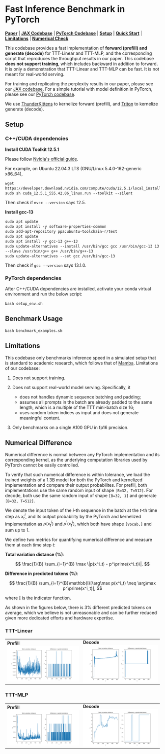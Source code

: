 # Fast Inference Benchmark in PyTorch

[**Paper**](https://arxiv.org/abs/2407.04620)
| [**JAX Codebase**](https://github.com/test-time-training/ttt-lm-jax)
| [**PyTorch Codebase**](https://github.com/test-time-training/ttt-lm-pytorch)
| [**Setup**](#setup)
| [**Quick Start**](#benchmark-usage)
| [**Limitations**](#scope-and-limitations)
| [**Numerical Check**](#numerical-difference-verification)

This codebase provides a fast implementation of **forward (prefill) and generate (decode)** for TTT-Linear and TTT-MLP, 
and the corresponding script that reproduces the throughput results in our paper.
This codebase **does not support training**, which includes backward in addition to forward. It is only a demonstration that TTT-Linear and TTT-MLP can be fast. It is not meant for real-world serving.

For training and replicating the perplexity results in our paper, please see our [JAX codebase](https://github.com/test-time-training/ttt-lm-jax).
For a simple tutorial with model definition in PyTorch, please see our [PyTorch codebase](https://github.com/test-time-training/ttt-lm-pytorch).

We use [ThunderKittens](https://github.com/HazyResearch/ThunderKittens) to kernelize forward (prefill), 
and [Triton](https://github.com/triton-lang/triton) to kernelize generate (decode).

## Setup

### C++/CUDA dependencies

**Install CUDA Toolkit 12.5.1**

Please follow [Nvidia's official guide](https://developer.nvidia.com/cuda-downloads).

For example, on Ubuntu 22.04.3 LTS (GNU/Linux 5.4.0-162-generic x86_64),
```
wget https://developer.download.nvidia.com/compute/cuda/12.5.1/local_installers/cuda_12.5.1_555.42.06_linux.run
sudo sh cuda_12.5.1_555.42.06_linux.run --toolkit --silent
```
Then check if `nvcc --version` says 12.5.

**Install gcc-13**
```
sudo apt update
sudo apt install -y software-properties-common
sudo add-apt-repository ppa:ubuntu-toolchain-r/test
sudo apt update
sudo apt install -y gcc-13 g++-13
sudo update-alternatives --install /usr/bin/gcc gcc /usr/bin/gcc-13 13 --slave /usr/bin/g++ g++ /usr/bin/g++-13
sudo update-alternatives --set gcc /usr/bin/gcc-13
```
Then check if `gcc --version` says 13.1.0.

### PyTorch dependencies

After C++/CUDA dependencies are installed, activate your conda virtual environment and run the below script:
```
bash setup_env.sh
```

## Benchmark Usage

```
bash benchmark_examples.sh
```

## Limitations

This codebase only benchmarks inference speed in a simulated setup that is standard to academic research, which follows that of [Mamba](https://github.com/state-spaces/mamba/blob/main/benchmarks/benchmark_generation_mamba_simple.py).
Limitations of our codebase:

1. Does not support training.

2. Does not support real-world model serving. Specifically, it
   * does not handles dynamic sequence batching and padding;
   * assumes all prompts in the batch are already padded to the same length, which is a multiple of the TTT mini-batch size 16;
   * uses random token indices as input and does not generate meaningful content.

3. Only benchmarks on a single A100 GPU in fp16 precision.

## Numerical Difference

Numerical difference is normal between any PyTorch implementation and its corresponding kernel, 
as the underlying computation libraries used by PyTorch cannot be easily controlled.

To verify that such numerical difference is within tolerance, we load the trained weights of a 1.3B model for both the PyTorch and kernelized implementation and compare their output probabilites. 
For prefill, both implementations use the same random input of shape `[B=32, T=512]`. 
For decode, both use the same random input of shape `[B=32, 1]` and generate `[B=32, T=512]`.

We denote the input token of the $i$-th sequence in the batch at the $t$-th time step as $x^i_t$, and its output probability by the PyTorch and kernelized implementation as $p(x^i_t)$ and $p^\prime(x^i_t)$, which both have shape `[Vocab,]` and sum up to 1.

We define two metrics for quantifying numerical difference and measure them at each time step $t$:

**Total variation distance (%)**:

$$ 
\frac{1}{B} \sum_{i=1}^{B} \max \|p(x^i_t) - p^\prime(x^i_t)\|.
$$

**Difference in predicted tokens (%)**:

$$ 
\frac{1}{B} \sum_{i=1}^{B}\mathbb{I}[\arg\max p(x^i_t) \neq \arg\max p^\prime(x^i_t)],
$$

where $\mathbb{I}$ is the indicator function.

As shown in the figures below, there is 3% different predicted tokens on average, 
which we believe is not unreasonable and can be further reduced given more dedicated efforts and hardware expertise.

### TTT-Linear
<table>
  <tr>
    <td><strong>Prefill</strong><br><img src="fig/ttt_linear_prefill.png" alt="TTT-Linear Prefill" title="TTT-Linear Prefill"></td>
    <td><strong>Decode</strong><br><img src="fig/ttt_linear_decode.png" alt="TTT-Linear Decode" title="TTT-Linear Decode"></td>
  </tr>
</table>

### TTT-MLP
<table>
  <tr>
    <td><strong>Prefill</strong><br><img src="fig/ttt_mlp_prefill.png" alt="TTT-MLP Prefill" title="TTT-MLP Prefill"></td>
    <td><strong>Decode</strong><br><img src="fig/ttt_mlp_decode.png" alt="TTT-MLP Decode" title="TTT-MLP Decode"></td>
  </tr>
</table>

